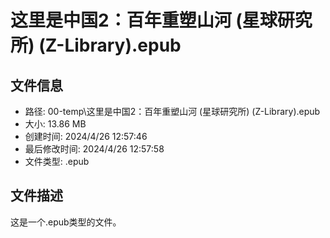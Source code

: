 ﻿# 这里是中国2：百年重塑山河 (星球研究所) (Z-Library).epub

## 文件信息
- 路径: 00-temp\这里是中国2：百年重塑山河 (星球研究所) (Z-Library).epub
- 大小: 13.86 MB
- 创建时间: 2024/4/26 12:57:46
- 最后修改时间: 2024/4/26 12:57:58
- 文件类型: .epub

## 文件描述
这是一个.epub类型的文件。

